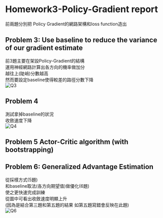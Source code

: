 

# Homework3-Policy-Gradient report

前兩題分別把 Policy Gradient的網路架構和loss function造出

## Problem 3: Use baseline to reduce the variance of our gradient estimate
前3題主要在架設Policy-Gradient的結構  
運用神經網路計算出各方向的機率做加分  
越往上(陡峭)分數越高  
然而要設定baseline使得較差的路徑分數下降  
![Q3](https://github.com/w95wayne10/homework3-policy-gradient/blob/master/photo/Q3.png)

## Problem 4  
測試拿掉baseline的狀況  
收斂速度下降  
![Q4](https://github.com/w95wayne10/homework3-policy-gradient/blob/master/photo/Q4.png)

## Problem 5 Actor-Critic algorithm (with bootstrapping)
## Problem 6: Generalized Advantage Estimation
從採樣方式(5題)  
和baseline取法(各方向期望值)做優化(6題)  
使之更快速完成訓練  
從圖中可看出收斂速度明顯上升  
(因為是結合第三題和第五題的結果 如第五題寫錯會反映在此題)  
![Q6](https://github.com/w95wayne10/homework3-policy-gradient/blob/master/photo/Q6.png)
